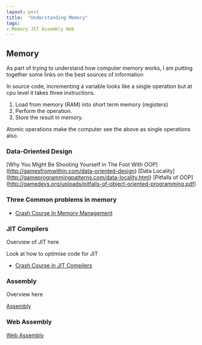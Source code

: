 ```yaml
---
layout: post
title:  "Understanding Memory"
tags:
- Memory JIT Assembly Web
---
```


## Memory
As part of trying to understand how computer memory works, I am putting together some links on the best sources of information

<!--more-->

In source code, incrementing a variable looks like a single operation but at cpu level it takes three instructions.
1. Load from memory (RAM) into short term memory (registers)
2. Perform the operation.
3. Store the result in memory.

Atomic operations make the computer see the above as single operations also.

### Data-Oriented Design

[Why You Might Be Shooting Yourself in The Foot With OOP] (http://gamesfromwithin.com/data-oriented-design)
[Data Locality] (http://gameprogrammingpatterns.com/data-locality.html)
[Pitfalls of OOP] (http://gamedevs.org/uploads/pitfalls-of-object-oriented-programming.pdf)

### Three Common problems in memory

* [Crash Course In Memory Management](https://hacks.mozilla.org/2017/06/a-crash-course-in-memory-management/)


### JIT Compilers
Overview of JIT here

Look at how to optimise code for JIT

* [Crash Course in JIT Compilers](https://hacks.mozilla.org/2017/02/a-crash-course-in-just-in-time-jit-compilers/)

### Assembly
Overview here

[Assembly](https://hacks.mozilla.org/2017/02/a-crash-course-in-assembly/)

### Web Assembly

[Web Assembly](https://hacks.mozilla.org/2017/02/a-cartoon-intro-to-webassembly/)